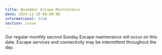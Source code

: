 ```yaml
---
title: November Escape Maintenance
date: 2024-11-10 08:00:00
informational: true
section: issue
---
```


Our regular monthly second Sunday Escape maintenance will occur on this date. Escape services and connectivity may be intermittent throughout the day.
